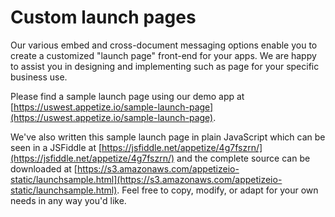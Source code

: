 # Custom launch pages

Our various embed and cross-document messaging options enable you to create a customized "launch page" front-end for your apps. We are happy to assist you in designing and implementing such as page for your specific business use.

Please find a sample launch page using our demo app at [https://uswest.appetize.io/sample-launch-page](https://uswest.appetize.io/sample-launch-page).

We've also written this sample launch page in plain JavaScript which can be seen in a JSFiddle at [https://jsfiddle.net/appetize/4g7fszrn/](https://jsfiddle.net/appetize/4g7fszrn/) and the complete source can be downloaded at [https://s3.amazonaws.com/appetizeio-static/launchsample.html](https://s3.amazonaws.com/appetizeio-static/launchsample.html). Feel free to copy, modify, or adapt for your own needs in any way you'd like.

